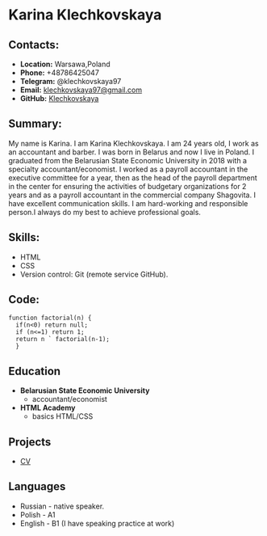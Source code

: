 # Karina Klechkovskaya

## Contacts:
+ **Location:** Warsawa,Poland
+ **Phone:** +48786425047
+ **Telegram:** @klechkovskaya97
+ **Email:** klechkovskaya97@gmail.com
+ **GitHub:** [Klechkovskaya](https://github.com/klechkovskaya97 "klechkovskaya")
## Summary:
My name is Karina. I am Karina Klechkovskaya. I am 24 years old, I work as an accountant and barber. I was born in Belarus and now I live in Poland. I graduated from the Belarusian State Economic University in 2018 with a specialty accountant/economist. I worked as a payroll accountant in the executive committee for a year, then as the head of the payroll department in the center for ensuring the activities of budgetary organizations for 2 years and as a payroll accountant in the commercial company Shagovita. I have excellent communication skills. I am hard-working and responsible person.I always do my best to achieve professional goals.
## Skills:
- HTML
- CSS
- Version control: Git (remote service GitHub).
## Code:
```
function factorial(n) {
  if(n<0) return null;
  if (n<=1) return 1;
  return n ` factorial(n-1);
  }
  ```
## Education
+ **Belarusian State Economic University**
    - accountant/economist
+ **HTML Academy**
    - basics HTML/CSS
## Projects
+ [CV](https://klechkovskaya97.github.io/rsschool-cv "CV")
## Languages
+ Russian - native speaker.
+ Polish - A1
+ English - B1 (I have speaking practice at work)
